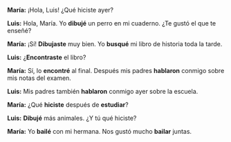 **María:** ¡Hola, Luis! ¿Qué hiciste ayer?

**Luis:** Hola, María. Yo **dibujé** un perro en mi cuaderno. ¿Te gustó el que te enseñé?

**María:** ¡Sí! **Dibujaste** muy bien. Yo **busqué** mi libro de historia toda la tarde.

**Luis:** ¿**Encontraste** el libro?

**María:** Sí, lo **encontré** al final. Después mis padres **hablaron** conmigo sobre mis notas del examen.

**Luis:** Mis padres también **hablaron** conmigo ayer sobre la escuela.

**María:** ¿Qué **hiciste** después de **estudiar**?

**Luis:** **Dibujé** más animales. ¿Y tú qué hiciste?

**María:** Yo **bailé** con mi hermana. Nos gustó mucho **bailar** juntas.